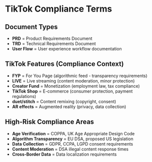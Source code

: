 # TikTok Compliance Terms

## Document Types
- **PRD** = Product Requirements Document
- **TRD** = Technical Requirements Document
- **User Flow** = User experience workflow documentation

## TikTok Features (Compliance Context)
- **FYP** = For You Page (algorithmic feed - transparency requirements)
- **LIVE** = Live streaming (content moderation, minor protection)
- **Creator Fund** = Monetization (employment law, tax compliance)
- **TikTok Shop** = E-commerce (consumer protection, payment regulations)
- **duet/stitch** = Content remixing (copyright, consent)
- **AR effects** = Augmented reality (privacy, data collection)

## High-Risk Compliance Areas
- **Age Verification** = COPPA, UK Age Appropriate Design Code
- **Algorithm Transparency** = EU DSA, proposed US legislation  
- **Data Collection** = GDPR, CCPA, LGPD consent requirements
- **Content Moderation** = DSA illegal content response times
- **Cross-Border Data** = Data localization requirements